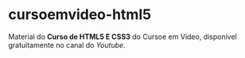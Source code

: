 # cursoemvideo-html5
 Material do **Curso de HTML5 E CSS3** do Cursoe em Video, disponível gratuitamente no canal do *Youtube*.
